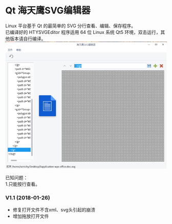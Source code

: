 # Qt 海天鹰SVG编辑器
Linux 平台基于 Qt 的最简单的 SVG 分行查看、编辑、保存程序。  
已编译好的 HTYSVGEditor 程序适用 64 位 Linux 系统 Qt5 环境，双击运行，其他版本请自行编译。  
![alt](preview.gif)  

已知问题：  
1.只能按行查看。  

### V1.1 (2018-01-26)
* 修复打开文件不含xml、svg头引起的崩溃
* 增加拖放打开文件